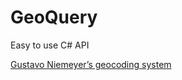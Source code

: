 # GeoQuery

Easy to use C# API
 
[Gustavo Niemeyer’s geocoding system](https://en.wikipedia.org/wiki/Geohash)

